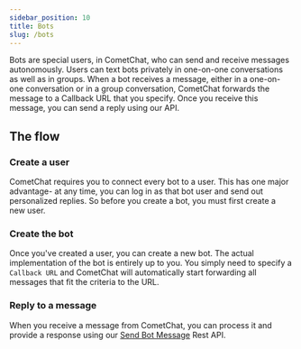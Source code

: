```yaml
---
sidebar_position: 10
title: Bots
slug: /bots
---
```


Bots are special users, in CometChat, who can send and receive messages autonomously. Users can text bots privately in one-on-one conversations as well as in groups. When a bot receives a message, either in a one-on-one conversation or in a group conversation, CometChat forwards the message to a Callback URL that you specify. Once you receive this message, you can send a reply using our API.


## The flow



### Create a user
CometChat requires you to connect every bot to a user. This has one major advantage- at any time, you can log in as that bot user and send out personalized replies. So before you create a bot, you must first create a new user.



### Create the bot
Once you've created a user, you can create a new bot. The actual implementation of the bot is entirely up to you. You simply need to specify a `Callback URL` and CometChat will automatically start forwarding all messages that fit the criteria to the URL.



### Reply to a message
When you receive a message from CometChat, you can process it and provide a response using our [Send Bot Message](https://api-explorer.cometchat.com/reference/sends-bot-message) Rest API.